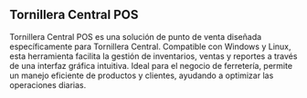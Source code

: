 ## Tornillera Central POS

Tornillera Central POS es una solución de punto de venta diseñada específicamente para Tornillera Central. Compatible con Windows y Linux, esta herramienta facilita la gestión de inventarios, ventas y reportes a través de una interfaz gráfica intuitiva. Ideal para el negocio de ferretería, permite un manejo eficiente de productos y clientes, ayudando a optimizar las operaciones diarias.
